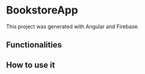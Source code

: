 # BookstoreApp

This project was generated with Angular and Firebase.

## Functionalities

## How to use it
